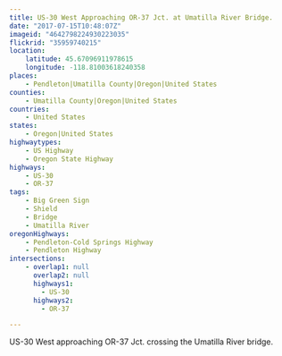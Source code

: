 ```yaml
---
title: US-30 West Approaching OR-37 Jct. at Umatilla River Bridge.
date: "2017-07-15T10:48:07Z"
imageid: "4642798224930223035"
flickrid: "35959740215"
location:
    latitude: 45.67096911978615
    longitude: -118.81003618240358
places:
    - Pendleton|Umatilla County|Oregon|United States
counties:
    - Umatilla County|Oregon|United States
countries:
    - United States
states:
    - Oregon|United States
highwaytypes:
    - US Highway
    - Oregon State Highway
highways:
    - US-30
    - OR-37
tags:
    - Big Green Sign
    - Shield
    - Bridge
    - Umatilla River
oregonHighways:
    - Pendleton-Cold Springs Highway
    - Pendleton Highway
intersections:
    - overlap1: null
      overlap2: null
      highways1:
        - US-30
      highways2:
        - OR-37

---
```

US-30 West approaching OR-37 Jct. crossing the Umatilla River bridge.